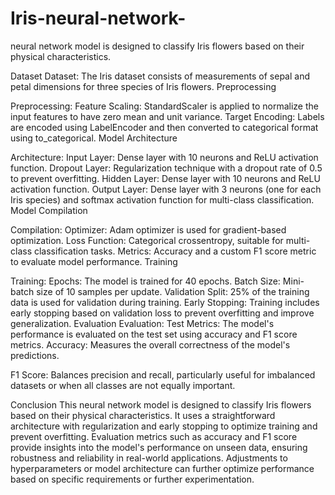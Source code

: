 # Iris-neural-network-
neural network model is designed to classify Iris flowers based on their physical characteristics. 

Dataset
Dataset: The Iris dataset consists of measurements of sepal and petal dimensions for three species of Iris flowers.
Preprocessing

Preprocessing:
Feature Scaling: StandardScaler is applied to normalize the input features to have zero mean and unit variance.
Target Encoding: Labels are encoded using LabelEncoder and then converted to categorical format using to_categorical.
Model Architecture

Architecture:
Input Layer: Dense layer with 10 neurons and ReLU activation function.
Dropout Layer: Regularization technique with a dropout rate of 0.5 to prevent overfitting.
Hidden Layer: Dense layer with 10 neurons and ReLU activation function.
Output Layer: Dense layer with 3 neurons (one for each Iris species) and softmax activation function for multi-class classification.
Model Compilation

Compilation:
Optimizer: Adam optimizer is used for gradient-based optimization.
Loss Function: Categorical crossentropy, suitable for multi-class classification tasks.
Metrics: Accuracy and a custom F1 score metric to evaluate model performance.
Training

Training:
Epochs: The model is trained for 40 epochs.
Batch Size: Mini-batch size of 10 samples per update.
Validation Split: 25% of the training data is used for validation during training.
Early Stopping: Training includes early stopping based on validation loss to prevent overfitting and improve generalization.
Evaluation
Evaluation:
Test Metrics: The model's performance is evaluated on the test set using accuracy and F1 score metrics.
Accuracy: Measures the overall correctness of the model's predictions.

F1 Score: Balances precision and recall, particularly useful for imbalanced datasets or when all classes are not equally important.


Conclusion
This neural network model is designed to classify Iris flowers based on their physical characteristics. It uses a straightforward architecture with regularization and early stopping to optimize training and prevent overfitting. Evaluation metrics such as accuracy and F1 score provide insights into the model's performance on unseen data, ensuring robustness and reliability in real-world applications. Adjustments to hyperparameters or model architecture can further optimize performance based on specific requirements or further experimentation.
